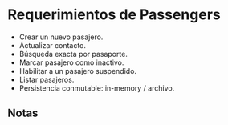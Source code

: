 # Requerimientos de Passengers

- Crear un nuevo pasajero.
- Actualizar contacto.
- Búsqueda exacta por pasaporte.
- Marcar pasajero como inactivo.
- Habilitar a un pasajero suspendido.
- Listar pasajeros.
- Persistencia conmutable: in-memory / archivo.

## Notas